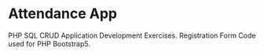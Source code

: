 # Attendance App
PHP SQL CRUD Application Development Exercises.
Registration Form Code used for PHP Bootstrap5.
